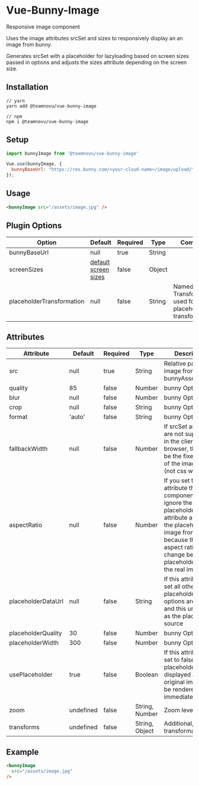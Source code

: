 # Vue-Bunny-Image

Responsive image component

Uses the image attributes srcSet and sizes to responsively display an an image from bunny.

Generates srcSet with a placeholder for lazyloading based on screen sizes passed in options and adjusts the sizes attribute depending on the screen size.

## Installation

```shell
// yarn
yarn add @teamnovu/vue-bunny-image

// npm
npm i @teamnovu/vue-bunny-image
```

## Setup

```javascript
import bunnyImage from '@teamnovu/vue-bunny-image'

Vue.use(bunnyImage, {
  bunnyBaseUrl: "https://res.bunny.com/<your-cloud-name>/image/upload/",
});
```

## Usage

```html
<bunnyImage src="/assets/image.jpg" />
```

## Plugin Options

| Option                    | Default                                             | Required | Type   | Comment |
| ------------------------- | --------------------------------------------------- | -------- | ------ | ------- |
| bunnyBaseUrl         | null                                                | true     | String |         |
| screenSizes               | [default screen sizes](src/default-screen-sizes.js) | false    | Object |         |
| placeholderTransformation | null                                                | false    | String | Named Transformation used for the placeholder transformation |

## Attributes

| Attribute          | Default | Required | Type    | Description                                                                                                                                                                                                      |
| ------------------ | ------- | -------- | ------- | ---------------------------------------------------------------------------------------------------------------------------------------------------------------------------------------------------------------- |
| src                | null    | true     | String  | Relative path to image from bunnyAssetUrl                                                                                                                                                                   |
| quality            | 85      | false    | Number  | bunny Option                                                                                                                                                                                                     |
| blur               | null    | false    | Number  | bunny Option                                                                                                                                                                                                     |
| crop               | null    | false    | String  | bunny Option                                                                                                                                                                                                     |
| format             | 'auto'    | false    | String  | bunny Option                                                                                                                                                                                                     |
| fallbackWidth      | null    | false    | Number  | If srcSet and sizes are not supported in the clients browser, this will be the fixed width of the image itself (not css width)                                                                                   |  |
| aspectRatio        | null    | false    | Number  | If you set this attribute the component will ignore the placeholderDataUrl attribute and load the placeholder image from bunny because the aspect ratio would change between placeholder and the real image |
| placeholderDataUrl | null    | false    | String  | If this attribute is set all other placeholder options are ignored and this url is used as the placeholder source                                                                                              |
| placeholderQuality | 30      | false    | Number  | bunny Option                                                                                                                                                                                                     |
| placeholderWidth   | 300     | false    | Number  | bunny Option                                                                                                                                                                                                     |
| usePlaceholder     | true    | false    | Boolean | If this attribute is set to false, no placeholder will be displayed and the original image will be rendered immediately                                                                                          |
| zoom     | undefined    | false    | String, Number |  Zoom level |
| transforms     | undefined    | false    | String, Object |  Additional, raw transformations |

## Example

```html
<bunnyImage
  src="/assets/image.jpg"
/>
```

